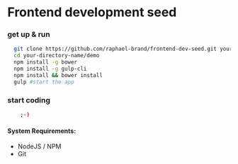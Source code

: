 # Frontend development seed

### get up & run

``` bash
  git clone https://github.com/raphael-brand/frontend-dev-seed.git your-directory-name
  cd your-directory-name/demo
  npm install -g bower
  npm install -g gulp-cli
  npm install && bower install
  gulp #start the app
```
### start coding
``` bash
    ;-)
```


#### System Requirements:

- NodeJS / NPM
- Git
